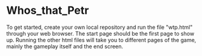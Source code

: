 # Whos_that_Petr
To get started, create your own local repository and run the file "wtp.html" through your web browser. The start page should be the first page to show up.
Running the other html files will take you to different pages of the game, mainly the gameplay itself and the end screen.
